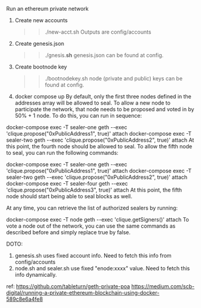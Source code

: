 Run an ethereum private network

1. Create new accounts
   >> ./new-acct.sh
   Outputs are config/accounts

2. Create genesis.json
   >> ./gnesis.**sh**
   genesis.json can be found at config.

3. Create bootnode key
   >> ./bootnodekey.sh
   node (private and public) keys can be found at config.

4. docker compose up
By default, only the first three nodes defined in the addresses array will be allowed to seal. To allow a new node to participate the network, that node needs to be proposed and voted in by 50% + 1 node. To do this, you can run in sequence:

docker-compose exec -T sealer-one geth --exec 'clique.propose("0xPublicAddress1", true)' attach
docker-compose exec -T sealer-two geth --exec 'clique.propose("0xPublicAddress2", true)' attach
At this point, the fourth node should be allowed to seal. To allow the fifth node to seal, you can run the following commands:

docker-compose exec -T sealer-one geth --exec 'clique.propose("0xPublicAddress1", true)' attach
docker-compose exec -T sealer-two geth --exec 'clique.propose("0xPublicAddress2", true)' attach
docker-compose exec -T sealer-four geth --exec 'clique.propose("0xPublicAddress3", true)' attach
At this point, the fifth node should start being able to seal blocks as well.

At any time, you can retrieve the list of authorized sealers by running:

docker-compose exec -T node geth --exec 'clique.getSigners()' attach
To vote a node out of the network, you can use the same commands as described before and simply replace true by false.

DOTO:
1. genesis.sh uses fixed account info. Need to fetch this info from config/accounts
2. node.sh and sealer.sh use fixed "enode:xxxx" value. Need to fetch this info dynamically.


ref: https://github.com/tableturn/geth-private-poa
https://medium.com/scb-digital/running-a-private-ethereum-blockchain-using-docker-589c8e6a4fe8